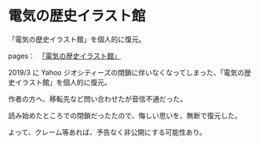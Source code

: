 # 電気の歴史イラスト館

「電気の歴史イラスト館」を個人的に復元。

pages：　[「電気の歴史イラスト館」](https://leagal-alien.github.io/denki/)

2019/3 に Yahoo ジオシティーズの閉鎖に伴いなくなってしまった、「電気の歴史イラスト館」を個人的に復元。

作者の方へ、移転先など問い合わせたが音信不通だった。

読み始めたところでの閉鎖だったたので、悔しい思いを、無断で復元した。

よって、クレーム等あれば、予告なく非公開にする可能性あり。


